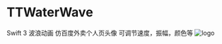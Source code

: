 # TTWaterWave
Swift 3 波浪动画 仿百度外卖个人页头像 可调节速度，振幅，颜色等
![logo](https://github.com/tiantianfang/TTWaterWave/blob/master/TTWaterWave/bbbb.gif?raw=true)
